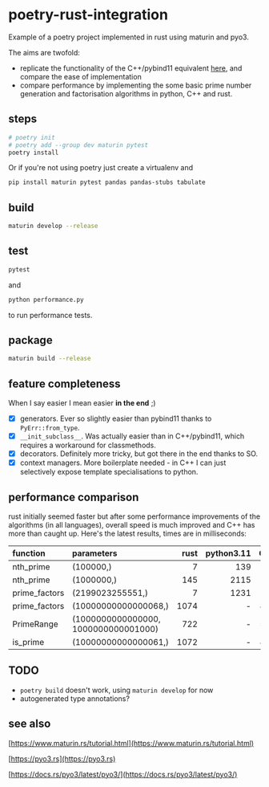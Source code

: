 # poetry-rust-integration

Example of a poetry project implemented in rust using maturin and pyo3.

The aims are twofold:

- replicate the functionality of the C++/pybind11 equivalent [here](https://github.com/virgesmith/poetry-pybind11-integration), and compare the ease of implementation
- compare performance by implementing the some basic prime number generation and factorisation algorithms in python, C++ and rust.

## steps

```sh
# poetry init
# poetry add --group dev maturin pytest
poetry install
```

Or if you're not using poetry just create a virtualenv and

```sh
pip install maturin pytest pandas pandas-stubs tabulate
```

## build

```sh
maturin develop --release
```

## test

```sh
pytest
```

and

```sh
python performance.py
```

to run performance tests.

## package

```sh
maturin build --release
```

## feature completeness

When I say easier I mean easier **in the end** ;)

- [X] generators. Ever so slightly easier than pybind11 thanks to `PyErr::from_type`.
- [X] `__init_subclass__`. Was actually easier than in C++/pybind11, which requires a workaround for classmethods.
- [X] decorators. Definitely more tricky, but got there in the end thanks to SO.
- [X] context managers. More boilerplate needed - in C++ I can just selectively expose template specialisations to python.

## performance comparison

rust initially seemed faster but after some performance improvements of the algorithms (in all languages), overall speed is much improved and C++ has more than caught up. Here's the latest results, times are in milliseconds:

| function      | parameters                           |   rust |   python3.11 |   C++ |
|:--------------|:-------------------------------------|-------:|-------------:|------:|
| nth_prime     | (100000,)                            |      7 |          139 |     6 |
| nth_prime     | (1000000,)                           |    145 |         2115 |    81 |
| prime_factors | (2199023255551,)                     |      7 |         1231 |     7 |
| prime_factors | (10000000000000068,)                 |   1074 |            - |   844 |
| PrimeRange    | (1000000000000000, 1000000000001000) |    722 |            - |   533 |
| is_prime      | (10000000000000061,)                 |   1072 |            - |   855 |

## TODO

- `poetry build` doesn't work, using `maturin develop` for now
- autogenerated type annotations?

## see also

[https://www.maturin.rs/tutorial.html](https://www.maturin.rs/tutorial.html)

[https://pyo3.rs](https://pyo3.rs)

[https://docs.rs/pyo3/latest/pyo3/](https://docs.rs/pyo3/latest/pyo3/)

